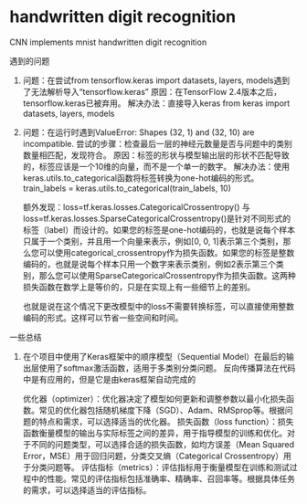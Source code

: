# handwritten digit recognition
 CNN implements mnist handwritten digit recognition

遇到的问题
1.  问题：在尝试from tensorflow.keras import datasets, layers, models遇到了无法解析导入“tensorflow.keras” 
    原因：在TensorFlow 2.4版本之后，tensorflow.keras已被弃用。
    解决办法：直接导入keras from keras import datasets, layers, models

2.  问题：在运行时遇到ValueError: Shapes (32, 1) and (32, 10) are incompatible.
    尝试的步骤：检查最后一层的神经元数量是否与问题中的类别数量相匹配，发现符合。
    原因：标签的形状与模型输出层的形状不匹配导致的，标签应该是一个10维的向量，而不是一个单一的数字。
    解决办法：使用keras.utils.to_categorical函数将标签转换为one-hot编码的形式。
    train_labels = keras.utils.to_categorical(train_labels, 10) 

    额外发现：loss=tf.keras.losses.CategoricalCrossentropy() 与loss=tf.keras.losses.SparseCategoricalCrossentropy()是针对不同形式的标签（label）而设计的。如果您的标签是one-hot编码的，也就是说每个样本只属于一个类别，并且用一个向量来表示，例如[0, 0, 1]表示第三个类别，那么您可以使用categorical_crossentropy作为损失函数。如果您的标签是整数编码的，也就是说每个样本只用一个数字来表示类别，例如2表示第三个类别，那么您可以使用SparseCategoricalCrossentropy作为损失函数。这两种损失函数在数学上是等价的，只是在实现上有一些细节上的差别。

    也就是说在这个情况下更改模型中的loss不需要转换标签，可以直接使用整数编码的形式。这样可以节省一些空间和时间。

一些总结
1.  在个项目中使用了Keras框架中的顺序模型（Sequential Model）在最后的输出层使用了softmax激活函数，适用于多类别分类问题。
    反向传播算法在代码中是有应用的，但是它是由keras框架自动完成的

    优化器（optimizer）：优化器决定了模型如何更新和调整参数以最小化损失函数。常见的优化器包括随机梯度下降（SGD）、Adam、RMSprop等。根据问题的特点和需求，可以选择适当的优化器。
    损失函数（loss function）：损失函数衡量模型的输出与实际标签之间的差异，用于指导模型的训练和优化。对于不同的问题类型，可以选择合适的损失函数，如均方误差（Mean Squared Error，MSE）用于回归问题，分类交叉熵（Categorical Crossentropy）用于分类问题等。
    评估指标（metrics）：评估指标用于衡量模型在训练和测试过程中的性能。常见的评估指标包括准确率、精确率、召回率等。根据具体任务的需求，可以选择适当的评估指标。